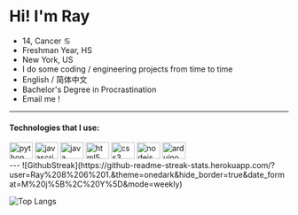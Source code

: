 # Hi! I'm Ray

* 14, Cancer ♋︎
* Freshman Year, HS
* New York, US
* I do some coding / engineering projects from time to time
* English / 简体中文
* Bachelor's Degree in Procrastination
* Email me !
---
#### Technologies that I use:
<div align="left">
  <img src="https://cdn.jsdelivr.net/gh/devicons/devicon/icons/python/python-original.svg" height="30" width="42" alt="python logo"  />
  <img src="https://cdn.jsdelivr.net/gh/devicons/devicon/icons/javascript/javascript-original.svg" height="30" width="42" alt="javascript logo"  />
  <img src="https://cdn.jsdelivr.net/gh/devicons/devicon/icons/java/java-original.svg" height="30" width="42" alt="java logo"  />
  <img src="https://cdn.jsdelivr.net/gh/devicons/devicon/icons/html5/html5-original.svg" height="30" width="42" alt="html5 logo"  />
  <img src="https://cdn.jsdelivr.net/gh/devicons/devicon/icons/css3/css3-original.svg" height="30" width="42" alt="css3 logo"  />
  <img src="https://cdn.jsdelivr.net/gh/devicons/devicon/icons/nodejs/nodejs-original.svg" height="30" width="42" alt="nodejs logo"  />
  <img src="https://cdn.jsdelivr.net/gh/devicons/devicon/icons/arduino/arduino-original.svg" height="30" width="42" alt="arduino logo"  />
</div>
---
![GithubStreak](https://github-readme-streak-stats.herokuapp.com/?user=Ray%208%206%201.&theme=onedark&hide_border=true&date_format=M%20j%5B%2C%20Y%5D&mode=weekly)

 ![Top Langs](https://github-readme-stats.vercel.app/api/top-langs/?username=kritika-pattalam&layout=compact)


###

<!---
Ray861/Ray861 is a ✨ special ✨ repository because its `README.md` (this file) appears on your GitHub profile.
You can click the Preview link to take a look at your changes.
--->
